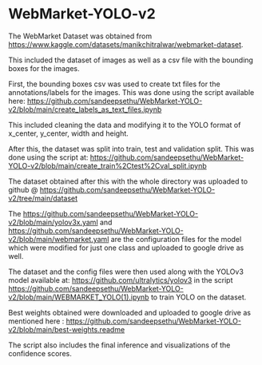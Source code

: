 # WebMarket-YOLO-v2

The WebMarket Dataset was obtained from  https://www.kaggle.com/datasets/manikchitralwar/webmarket-dataset.


This included the dataset of images as well as a csv file with the bounding boxes for the images.

First, the bounding boxes csv was used to create txt files for the annotations/labels for the images. This was done using the script available here:  https://github.com/sandeepsethu/WebMarket-YOLO-v2/blob/main/create_labels_as_text_files.ipynb


This included cleaning the data and modifying it to the YOLO format of x_center, y_center, width and height.

After this, the dataset was split into train, test and validation split. This was done using the script at: https://github.com/sandeepsethu/WebMarket-YOLO-v2/blob/main/create_train%2Ctest%2Cval_split.ipynb

The dataset obtained after this with the whole directory was uploaded to github @ https://github.com/sandeepsethu/WebMarket-YOLO-v2/tree/main/dataset

The https://github.com/sandeepsethu/WebMarket-YOLO-v2/blob/main/yolov3x.yaml and https://github.com/sandeepsethu/WebMarket-YOLO-v2/blob/main/webmarket.yaml are the configuration files for the model which were modified for just one class and uploaded to google drive as well.

The dataset and the config files were then used along with the YOLOv3 model available at: https://github.com/ultralytics/yolov3 in the script https://github.com/sandeepsethu/WebMarket-YOLO-v2/blob/main/WEBMARKET_YOLO(1).ipynb to train YOLO on the dataset.

Best weights obtained were downloaded and uploaded to google drive as mentioned here : https://github.com/sandeepsethu/WebMarket-YOLO-v2/blob/main/best-weights.readme

The script also includes the final inference and visualizations of the confidence scores.
